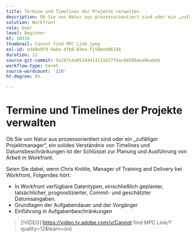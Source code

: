 ```yaml
---
title: Termine und Timelines der Projekte verwalten
description: Ob Sie von Natur aus prozessorientiert sind oder ein „zufälliger Projektmanager“, ein solides Verständnis von Timelines und Datumsbeschränkungen ist der Schlüssel zur Planung und Ausführung von Arbeit in Workfront.
solution: Workfront
role: User
level: Beginner
kt: 10310
thumbnail: Cannot find MPC Link.jpeg
exl-id: edd8e9f9-9abe-4fb8-83ea-f150bedd614b
duration: 22
source-git-commit: 9a297cda953d4414131657f9ac84580aea0eabeb
workflow-type: tm+mt
source-wordcount: '110'
ht-degree: 0%

---
```


# Termine und Timelines der Projekte verwalten

Ob Sie von Natur aus prozessorientiert sind oder ein „zufälliger Projektmanager“, ein solides Verständnis von Timelines und Datumsbeschränkungen ist der Schlüssel zur Planung und Ausführung von Arbeit in Workfront.

Seien Sie dabei, wenn Chris Knittle, Manager of Training and Delivery bei Workfront, Folgendes hört:

* In Workfront verfügbare Datentypen, einschließlich geplanter, tatsächlicher, prognostizierter, Commit- und geschätzter Datumsangaben.
* Grundlagen der Aufgabendauer und der Vorgänger
* Einführung in Aufgabenbeschränkungen

>[!VIDEO](https://video.tv.adobe.com/v/Cannot find MPC Link/?quality=12&amp;learn=on)
